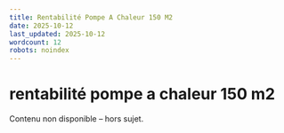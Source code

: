 ```yaml
---
title: Rentabilité Pompe A Chaleur 150 M2
date: 2025-10-12
last_updated: 2025-10-12
wordcount: 12
robots: noindex
---
```


# rentabilité pompe a chaleur 150 m2

Contenu non disponible – hors sujet.